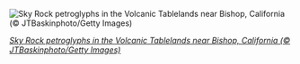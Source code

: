 
![Sky Rock petroglyphs in the Volcanic Tablelands near Bishop, California (© JTBaskinphoto/Getty Images)](https://cn.bing.com//th?id=OHR.SkyRock_EN-US1084520879_1920x1080.jpg&rf=LaDigue_1920x1080.jpg&pid=hp)

*[Sky Rock petroglyphs in the Volcanic Tablelands near Bishop, California (© JTBaskinphoto/Getty Images)](https://www.bing.com/search?q=Native+American+Heritage+Month&form=hpcapt&filters=HpDate%3a%2220201101_0700%22)*
